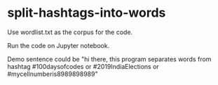 # split-hashtags-into-words

Use wordlist.txt as the corpus for the code.

Run the code on Jupyter notebook.

Demo sentence could be "hi there, this program separates words from hashtag #100daysofcodes or #2019IndiaElections or #mycellnumberis8989898989"
